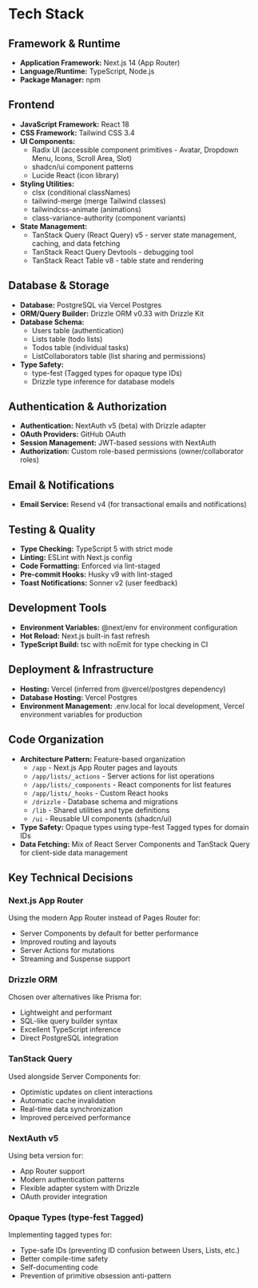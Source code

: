 # Tech Stack

## Framework & Runtime
- **Application Framework:** Next.js 14 (App Router)
- **Language/Runtime:** TypeScript, Node.js
- **Package Manager:** npm

## Frontend
- **JavaScript Framework:** React 18
- **CSS Framework:** Tailwind CSS 3.4
- **UI Components:**
  - Radix UI (accessible component primitives - Avatar, Dropdown Menu, Icons, Scroll Area, Slot)
  - shadcn/ui component patterns
  - Lucide React (icon library)
- **Styling Utilities:**
  - clsx (conditional classNames)
  - tailwind-merge (merge Tailwind classes)
  - tailwindcss-animate (animations)
  - class-variance-authority (component variants)
- **State Management:**
  - TanStack Query (React Query) v5 - server state management, caching, and data fetching
  - TanStack React Query Devtools - debugging tool
  - TanStack React Table v8 - table state and rendering

## Database & Storage
- **Database:** PostgreSQL via Vercel Postgres
- **ORM/Query Builder:** Drizzle ORM v0.33 with Drizzle Kit
- **Database Schema:**
  - Users table (authentication)
  - Lists table (todo lists)
  - Todos table (individual tasks)
  - ListCollaborators table (list sharing and permissions)
- **Type Safety:**
  - type-fest (Tagged types for opaque type IDs)
  - Drizzle type inference for database models

## Authentication & Authorization
- **Authentication:** NextAuth v5 (beta) with Drizzle adapter
- **OAuth Providers:** GitHub OAuth
- **Session Management:** JWT-based sessions with NextAuth
- **Authorization:** Custom role-based permissions (owner/collaborator roles)

## Email & Notifications
- **Email Service:** Resend v4 (for transactional emails and notifications)

## Testing & Quality
- **Type Checking:** TypeScript 5 with strict mode
- **Linting:** ESLint with Next.js config
- **Code Formatting:** Enforced via lint-staged
- **Pre-commit Hooks:** Husky v9 with lint-staged
- **Toast Notifications:** Sonner v2 (user feedback)

## Development Tools
- **Environment Variables:** @next/env for environment configuration
- **Hot Reload:** Next.js built-in fast refresh
- **TypeScript Build:** tsc with noEmit for type checking in CI

## Deployment & Infrastructure
- **Hosting:** Vercel (inferred from @vercel/postgres dependency)
- **Database Hosting:** Vercel Postgres
- **Environment Management:** .env.local for local development, Vercel environment variables for production

## Code Organization
- **Architecture Pattern:** Feature-based organization
  - `/app` - Next.js App Router pages and layouts
  - `/app/lists/_actions` - Server actions for list operations
  - `/app/lists/_components` - React components for list features
  - `/app/lists/_hooks` - Custom React hooks
  - `/drizzle` - Database schema and migrations
  - `/lib` - Shared utilities and type definitions
  - `/ui` - Reusable UI components (shadcn/ui)
- **Type Safety:** Opaque types using type-fest Tagged types for domain IDs
- **Data Fetching:** Mix of React Server Components and TanStack Query for client-side data management

## Key Technical Decisions

### Next.js App Router
Using the modern App Router instead of Pages Router for:
- Server Components by default for better performance
- Improved routing and layouts
- Server Actions for mutations
- Streaming and Suspense support

### Drizzle ORM
Chosen over alternatives like Prisma for:
- Lightweight and performant
- SQL-like query builder syntax
- Excellent TypeScript inference
- Direct PostgreSQL integration

### TanStack Query
Used alongside Server Components for:
- Optimistic updates on client interactions
- Automatic cache invalidation
- Real-time data synchronization
- Improved perceived performance

### NextAuth v5
Using beta version for:
- App Router support
- Modern authentication patterns
- Flexible adapter system with Drizzle
- OAuth provider integration

### Opaque Types (type-fest Tagged)
Implementing tagged types for:
- Type-safe IDs (preventing ID confusion between Users, Lists, etc.)
- Better compile-time safety
- Self-documenting code
- Prevention of primitive obsession anti-pattern
